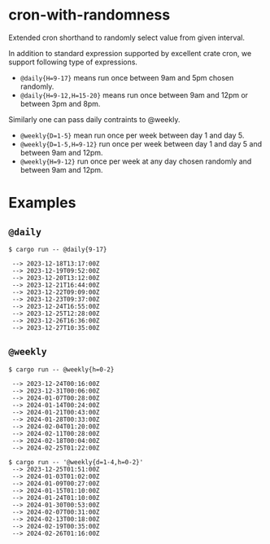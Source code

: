 # cron-with-randomness

Extended cron shorthand to randomly select value from given interval.


In addition to standard expression supported by excellent crate cron, we support
following type of expressions.

- `@daily{H=9-17}` means run once between 9am and 5pm chosen randomly.  
- `@daily{H=9-12,H=15-20}` means run once between 9am and 12pm or between 3pm and 8pm.

Similarly one can pass daily contraints to @weekly.

- `@weekly{D=1-5}` mean  run once per week between day 1 and day 5.  
- `@weekly{D=1-5,H=9-12}` run once per week between day 1 and day 5 and between 9am
   and 12pm.  
- `@weekly{H=9-12}` run once per week at any day chosen randomly and between 9am
   and 12pm.

# Examples

## `@daily`

```
$ cargo run -- @daily{9-17}

 --> 2023-12-18T13:17:00Z
 --> 2023-12-19T09:52:00Z
 --> 2023-12-20T13:12:00Z
 --> 2023-12-21T16:44:00Z
 --> 2023-12-22T09:09:00Z
 --> 2023-12-23T09:37:00Z
 --> 2023-12-24T16:55:00Z
 --> 2023-12-25T12:28:00Z
 --> 2023-12-26T16:36:00Z
 --> 2023-12-27T10:35:00Z
```
 
## `@weekly`

```
$ cargo run -- @weekly{h=0-2}

 --> 2023-12-24T00:16:00Z
 --> 2023-12-31T00:06:00Z
 --> 2024-01-07T00:28:00Z
 --> 2024-01-14T00:24:00Z
 --> 2024-01-21T00:43:00Z
 --> 2024-01-28T00:33:00Z
 --> 2024-02-04T01:20:00Z
 --> 2024-02-11T00:28:00Z
 --> 2024-02-18T00:04:00Z
 --> 2024-02-25T01:22:00Z
 ```


```
$ cargo run -- '@weekly{d=1-4,h=0-2}'
 --> 2023-12-25T01:51:00Z
 --> 2024-01-03T01:02:00Z
 --> 2024-01-09T00:27:00Z
 --> 2024-01-15T01:10:00Z
 --> 2024-01-24T01:10:00Z
 --> 2024-01-30T00:53:00Z
 --> 2024-02-07T00:31:00Z
 --> 2024-02-13T00:18:00Z
 --> 2024-02-19T00:35:00Z
 --> 2024-02-26T01:16:00Z
 ```
